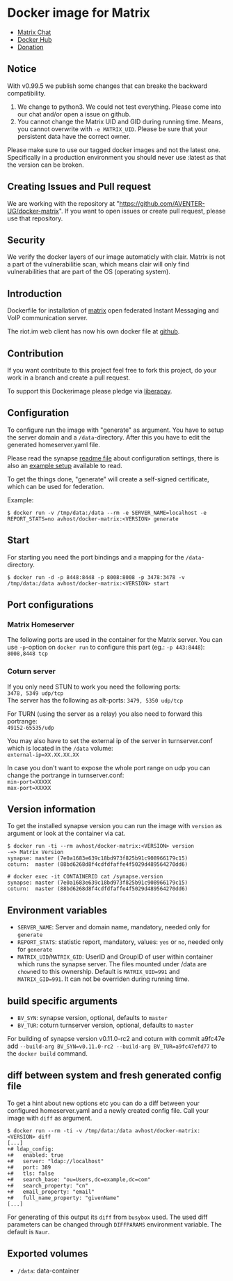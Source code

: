 # Docker image for Matrix

- [Matrix Chat](https://riot.im/app/#/room/#dockermatrix:matrix.aventer.biz)
- [Docker Hub](https://hub.docker.com/r/avhost/docker-matrix/tags)
- [Donation](https://liberapay.com/docker-matrix/)

## Notice

With v0.99.5 we publish some changes that can breake the backward compatibility.

1) We change to python3. We could not test everything. Please come into our chat and/or open a issue on github. 
2) You cannot change the Matrix UID and GID during running time. Means, you cannot overwrite with ```-e MATRIX_UID```. Please be sure that your persistent data have the correct owner.

Please make sure to use our tagged docker images and not the latest one. Specifically in a production environment you should never use :latest as that the version can be broken.

## Creating Issues and Pull request

We are working with the repository at "https://github.com/AVENTER-UG/docker-matrix". If you want to open issues or create pull request, please use that repository.

## Security

We verify the docker layers of our image automaticly with clair. Matrix is not a part of the vulnerabilitie scan, which  means clair will only find vulnerabilities that are part of the OS (operating system).

## Introduction

Dockerfile for installation of [matrix] open federated Instant Messaging and
VoIP communication server.

The riot.im web client has now his own docker file at [github].

[matrix]: https://matrix.org
[github]: https://github.com/AVENTER-UG/matrix-riot-docker

## Contribution

If you want contribute to this project feel free to fork this project, do your
work in a branch and create a pull request.

To support this Dockerimage please pledge via [liberapay].

[liberapay]: https://liberapay.com/docker-matrix/

## Configuration

To configure run the image with "generate" as argument. You have to setup the
server domain and a `/data`-directory. After this you have to edit the
generated homeserver.yaml file.

Please read the synapse [readme file] about configuration settings, 
there is also an [example setup](Example.configs.md) available to read.

[readme file]: https://github.com/matrix-org/synapse/blob/master/README.rst

To get the things done, "generate" will create a self-signed certificate, which
can be used for federation.

Example:

    $ docker run -v /tmp/data:/data --rm -e SERVER_NAME=localhost -e REPORT_STATS=no avhost/docker-matrix:<VERSION> generate

## Start

For starting you need the port bindings and a mapping for the
`/data`-directory.

    $ docker run -d -p 8448:8448 -p 8008:8008 -p 3478:3478 -v /tmp/data:/data avhost/docker-matrix:<VERSION> start

## Port configurations

### Matrix Homeserver

The following ports are used in the container for the Matrix server. You can use `-p`-option on
`docker run` to configure this part (eg.: `-p 443:8448`):  
`8008,8448 tcp`

### Coturn server

If you only need STUN to work you  need the following ports:  
`3478, 5349 udp/tcp`  
The server has the following as alt-ports: `3479, 5350 udp/tcp`

For TURN (using the server as a relay) you also need to forward this portrange:  
`49152-65535/udp`  

You may also have to set the external ip of the server in turnserver.conf which is located in the `/data` volume:  
`external-ip=XX.XX.XX.XX`

In case you don't want to expose the whole port range on udp you can change the portrange in turnserver.conf:  
`min-port=XXXXX`  
`max-port=XXXXX`  

## Version information

To get the installed synapse version you can run the image with `version` as
argument or look at the container via cat.

    $ docker run -ti --rm avhost/docker-matrix:<VERSION> version
    -=> Matrix Version
    synapse: master (7e0a1683e639c18bd973f825b91c908966179c15)
    coturn:  master (88bd6268d8f4cdfdfaffe4f5029d489564270dd6)

    # docker exec -it CONTAINERID cat /synapse.version
    synapse: master (7e0a1683e639c18bd973f825b91c908966179c15)
    coturn:  master (88bd6268d8f4cdfdfaffe4f5029d489564270dd6)


## Environment variables

* `SERVER_NAME`: Server and domain name, mandatory, needed only  for `generate`
* `REPORT_STATS`: statistic report, mandatory, values: `yes` or `no`, needed
  only for `generate`
* `MATRIX_UID`/`MATRIX_GID`: UserID and GroupID of user within container which
  runs the synapse server. The files mounted under /data are `chown`ed to this
  ownership. Default is `MATRIX_UID=991` and `MATRIX_GID=991`. It can not be overriden
  during running time.

## build specific arguments

* `BV_SYN`: synapse version, optional, defaults to `master`
* `BV_TUR`: coturn turnserver version, optional, defaults to `master`

For building of synapse version v0.11.0-rc2 and coturn with commit a9fc47e add
`--build-arg BV_SYN=v0.11.0-rc2 --build-arg BV_TUR=a9fc47efd77` to the `docker
build` command.

## diff between system and fresh generated config file

To get a hint about new options etc you can do a diff between your configured
homeserver.yaml and a newly created config file. Call your image with `diff` as
argument.


```
$ docker run --rm -ti -v /tmp/data:/data avhost/docker-matrix:<VERSION> diff
[...]
+# ldap_config:
+#   enabled: true
+#   server: "ldap://localhost"
+#   port: 389
+#   tls: false
+#   search_base: "ou=Users,dc=example,dc=com"
+#   search_property: "cn"
+#   email_property: "email"
+#   full_name_property: "givenName"
[...]
```

For generating of this output its `diff` from `busybox` used. The used diff
parameters can be changed through `DIFFPARAMS` environment variable. The
default is `Naur`.


## Exported volumes

* `/data`: data-container

